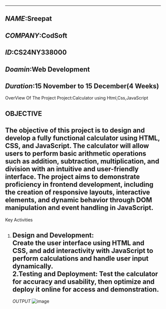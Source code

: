 ---------------------------------------------
*NAME*:Sreepat
---------------------------------------
*COMPANY*:CodSoft
--------------------------------------
*ID*:CS24NY338000
-----------------------------------------
*Doamin*:Web Development
-----------------------------------------------------
*Duration*:15 November to 15 December(4 Weeks)
----------------------------------------------------------------------------------------------------------------------------------------------------------------------------------------------------------------------------------------------
OverView Of The Project
Project:Calculator using Html,Css,JavaScript

OBJECTIVE
----------------------------------------------------------------------------------------------------------------------------------------------------------------------------------------------------------------------------------------
The objective of this project is to design and develop a fully functional calculator using HTML, CSS, and JavaScript. The calculator will allow users to perform basic arithmetic operations such as addition, subtraction, multiplication, and division with an intuitive and user-friendly interface. The project aims to demonstrate proficiency in frontend development, including the creation of responsive layouts, interactive elements, and dynamic behavior through DOM manipulation and event handling in JavaScript.
-------------------------------------------------------------------------------------------------------------------------------------------------------------------------------------------------------------------------------------------------
Key Activities
1. Design and Development:  
   Create the user interface using HTML and CSS, and add interactivity with JavaScript to perform calculations and handle user input dynamically.  
2.Testing and Deployment: 
Test the calculator for accuracy and usability, then optimize and deploy it online for access and demonstration.
   ----------------------------------------------------------------------------------------------------------------------------------------------------------------------------------------------------------------------
   *OUTPUT*
 ![image](https://github.com/user-attachments/assets/183bda81-441e-42cb-8f58-072bcb3fff31)
